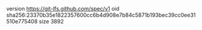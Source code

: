 version https://git-lfs.github.com/spec/v1
oid sha256:23370b35e1822357600cc6b4d908e7b84c5871b193bec39cc0ee31510e775408
size 3892
